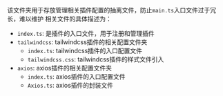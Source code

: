 该文件夹用于存放管理相关插件配置的抽离文件，防止`main.ts`入口文件过于冗长，难以维护
相关文件的具体描述为：

- `index.ts`: 是插件的入口文件，用于注册和管理插件
- `tailwindcss`: tailwindcss插件的相关配置文件夹
  - `index.ts`: tailwindcss插件的入口配置文件
  - `tailwindcss.css`: tailwindcss插件的样式文件引入
- `axios`: axios插件的相关配置文件夹
  - `index.ts`: axios插件的入口配置文件
  - `Axios.ts`: axios插件的封装文件